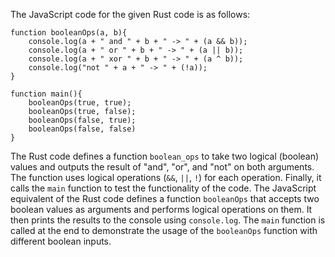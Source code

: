 The JavaScript code for the given Rust code is as follows:
```
function booleanOps(a, b){
    console.log(a + " and " + b + " -> " + (a && b));
    console.log(a + " or " + b + " -> " + (a || b));
    console.log(a + " xor " + b + " -> " + (a ^ b));
    console.log("not " + a + " -> " + (!a));
}

function main(){
    booleanOps(true, true);
    booleanOps(true, false);
    booleanOps(false, true);
    booleanOps(false, false)
}
```
The Rust code defines a function `boolean_ops` to take two logical (boolean) values and outputs the result of "and", "or", and "not" on both arguments. The function uses logical operations (`&&`, `||`, `!`) for each operation. Finally, it calls the `main` function to test the functionality of the code.
The JavaScript equivalent of the Rust code defines a function `booleanOps` that accepts two boolean values as arguments and performs logical operations on them. It then prints the results to the console using `console.log`. The `main` function is called at the end to demonstrate the usage of the `booleanOps` function with different boolean inputs.
